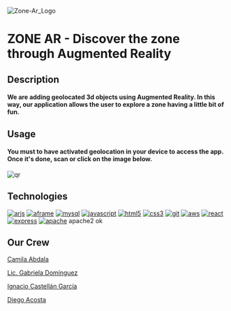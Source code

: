 ![Zone-Ar_Logo](../img/zonear_logo_solid.png)
# __ZONE AR - Discover the zone through Augmented Reality__

## Description
#### We are adding geolocated 3d objects using Augmented Reality. In this way, our application allows the user to explore a zone having a little bit of fun.
## Usage
#### You must to have activated geolocation in your device to access the app. Once it's done, scan or click on the image below.
![qr](../img/qrrm.png)

## Technologies
[![arjs](../img/arjs.png)](https://ar-js-org.github.io/AR.js/)
[![aframe](../img/aframe.png)](https://aframe.io/)
[![mysql](../img/mysql.png)](https://www.mysql.com/)
[![javascript](../img/javascript.png)](https://www.javascript.com/)
[![html5](../img/html-5.jpg)](https://www.w3.org/TR/html5/)
[![css3](../img/css3.jpg)](https://css3.com/)
[![git](../img/git.jpg)](https://git-scm.com/)
[![aws](../img/lightsail.jpeg)](https://aws.amazon.com/lightsail/)
[![react](../img/react.png)](https://reactjs.org/)
[![express](../img/express.png)](http://expressjs.com/)
[![apache](../img/apache.png)](https://apache.org/)
apache2 ok

## Our Crew

[Camila Abdala][2]

[Lic. Gabriela Domínguez][3]

[Ignacio Castellán García][4]

[Diego Acosta][1]

[1]: https://www.github.com/diegoacosta127
[2]: https://www.github.com/camia97
[3]: https://www.github.com/gaby-do
[4]: https://www.github.com/ignacio-c-garcía